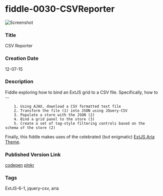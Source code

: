 fiddle-0030-CSVReporter
======

![Screenshot](screenshot.png)

### Title

CSV Reporter


### Creation Date

12-07-15


### Description

Fiddle exploring how to bind an ExtJS grid to a CSV file.  Specifically, how to --

        1. Using AJAX, download a CSV formatted text file
        2. Transform the file (1) into JSON using JQuery-CSV
        3. Populate a store with the JSON (2)
        4. Bind a grid panel to the store (3)
        5. Create a set of tag-style filtering controls based on the schema of the store (2)

Finally, this fiddle makes uses of the celebrated (but enigmatic) [ExtJS Aria Theme](http://examples.sencha.com/extjs/6.0.0/examples/classic/aria/).

### Published Version Link

[codepen](http://codepen.io/bradyhouse/pen/EPjGow)
[plnkr](http://embed.plnkr.co/PSpHgE/)


### Tags

ExtJS-6-1, jquery-csv, aria
